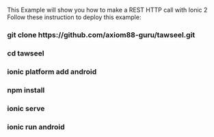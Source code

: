 This Example will show you how to make a REST HTTP call with Ionic 2
Follow these instruction to deploy this example:

<h3>git clone https://github.com/axiom88-guru/tawseel.git</h3>
<h3>cd tawseel</h3>
<h3>ionic platform add android </h3>
<h3>npm install</h3>
<h3>ionic serve</h3>
<h3>ionic run android</h3>
